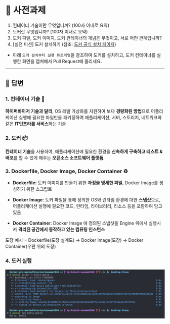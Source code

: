 # 👀 사전과제

1. 컨테이너 기술이란 무엇입니까? (100자 이내로 요약)
2. 도커란 무엇입니까? (100자 이내로 요약)
3. 도커 파일, 도커 이미지, 도커 컨테이너의 개념은 무엇이고, 서로 어떤 관계입니까?
4. [실전 미션] 도커 설치하기 (참조: [도커 공식 설치 페이지](https://docs.docker.com/engine/install/))

- 아래 `도커 설치부터 실행 튜토리얼`을 참조하여 도커를 설치하고, 도커 컨테이너를 실행한 화면을 캡쳐해서 Pull Request에 올리세요.

---

## 📝 답변

### 1. 컨테이너 기술 🙌

**하이퍼바이저 기술과 달리**, OS 레벨 가상화를 지원하여 보다 **경량화된 방법**으로 어플리케이션 실행에 필요한 파일만을 패키징하여 애플리케이션, 서버, 스토리지, 네트워크와 같은 **IT인프라를 서비스**하는 기술

### 2. 도커 📦

**컨테이너 기술**을 사용하여, 애플리케이션에 필요한 환경을 **신속하게 구축하고 테스트 & 배포**를 할 수 있게 해주는 **오픈소스 소프트웨어 플랫폼**.  

### 3. Dockerfile, Docker Image, Docker Container ♻️

- **Dockerfile:** 도커 이미지를 만들기 위한 **과정을 명세한 파일**, Docker Image를 생성하기 위한 스크립트

- **Docker Image**: 도커 파일을 통해 정의한 OS와 런타임 환경에 대한 **스냅샷**으로, 어플리케이션 실행에 필요한 코드, 런타임, 라이브러리, 리소스 등을 포함하여 담고있음

- **Docker Containe**r:  Docker Image 에 정의된 스냅샷을 Engine 위에서 실행시켜 **격리된 공간에서 동작하고 있는 컴퓨팅 인스턴스**

도장 예시 = Dockerfile(도장 설계도) -> Docker Image(도장) -> Docker Container(우편 위의 도장)

### 4. 도커 실행

![](mission.png)